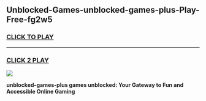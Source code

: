 
## Unblocked-Games-unblocked-games-plus-Play-Free-fg2w5
<h3>
<a href="https://premium76.site?title=unblocked-games-plus&ref=17A">CLICK TO PLAY</a></h3>
<hr>

<h3>
<a href="https://premium76.site?title=unblocked-games-plus&ref=17A">CLICK 2 PLAY</a>
  
</h3>

<a href="https://premium76.site?title=unblocked-games-plus&ref=17A"><img src="https://clearcache.store/games.png"></a>


**unblocked-games-plus games unblocked: Your Gateway to Fun and Accessible Online Gaming**
